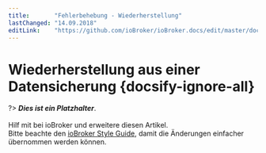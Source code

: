 ```yaml
---
title:       "Fehlerbehebung - Wiederherstellung"
lastChanged: "14.09.2018"
editLink:    "https://github.com/ioBroker/ioBroker.docs/edit/master/docs/trouble/restore.md"
---
```


# Wiederherstellung aus einer Datensicherung {docsify-ignore-all}

?> ***Dies ist ein Platzhalter***.
   <br><br>
   Hilf mit bei ioBroker und erweitere diesen Artikel.  
   Bitte beachte den [ioBroker Style Guide](community/styleguidedoc), 
   damit die Änderungen einfacher übernommen werden können.
